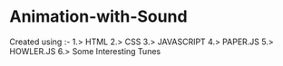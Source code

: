 # Animation-with-Sound
Created using :-
1.> HTML
2.> CSS
3.> JAVASCRIPT
4.> PAPER.JS
5.> HOWLER.JS
6.> Some Interesting Tunes
